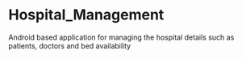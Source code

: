 # Hospital_Management
Android based application for managing the hospital details such as patients, doctors and bed availability

